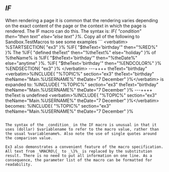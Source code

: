 ## _IF_	

When rendering a page it is common that the rendering varies depending on the exact content of the page or the context in which the page is rendered. The IF macro can do this. The syntax is: _IF\{ "condition" then="then text" else="else text" \}%_. Copy all of the following to Sandbox.TestMacros to see some examples ```
&lt;verbatim&gt;
%STARTSECTION{ "ex3" }%
%IF{ "$theText='birthday'" then="%RED%" }%
The %IF{ "defined theText"
         then="%theText%"
         else="holiday" }% of %theName% is %IF{ "$theText='birthday'"
                                                then="%theDate%"
                                                else="anytime" }%.
%IF{ "$theText='birthday'" then="%ENDCOLOR%" }%
%ENDSECTION{ "ex3" }%
&lt;/verbatim&gt;
---++++ theText="birthday"
&lt;verbatim&gt;%INCLUDE{ "%TOPIC%"
              section="ex3"
              theText="birthday"
              theName="Main.%USERNAME%"
              theDate="7 December"
}%&lt;/verbatim&gt;
is expanded to:
%INCLUDE{ "%TOPIC%"
              section="ex3"
              theText="birthday"
              theName="Main.%USERNAME%"
              theDate="7 December" }%
---++++ theText is undefined
&lt;verbatim&gt;%INCLUDE{ "%TOPIC%"
             section="ex3"
             theName="Main.%USERNAME%"
             theDate="7 December"
}%&lt;/verbatim&gt;
becomes:
%INCLUDE{ "%TOPIC%"
            section="ex3"
            theName="Main.%USERNAME%"
            theDate="7 December" }%
```{{copy}}

The syntax of the _condition_ in the IF macro is unusual in that it uses (dollar) $variablename to refer to the macro value, rather than the usual %variablename%. Also note the use of single quotes around the comparison value.

Ex3 also demonstrates a convenient feature of the macro specification. All text from _%MACRO\{_ to _\}%_ is replaced by the substitution result. There is no need to put all information on one line. As a consequence, the parameter list of the macro can be formatted for readability.

